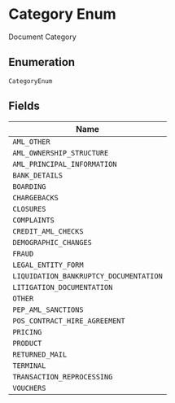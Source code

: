 
# Category Enum

Document Category

## Enumeration

`CategoryEnum`

## Fields

| Name |
|  --- |
| `AML_OTHER` |
| `AML_OWNERSHIP_STRUCTURE` |
| `AML_PRINCIPAL_INFORMATION` |
| `BANK_DETAILS` |
| `BOARDING` |
| `CHARGEBACKS` |
| `CLOSURES` |
| `COMPLAINTS` |
| `CREDIT_AML_CHECKS` |
| `DEMOGRAPHIC_CHANGES` |
| `FRAUD` |
| `LEGAL_ENTITY_FORM` |
| `LIQUIDATION_BANKRUPTCY_DOCUMENTATION` |
| `LITIGATION_DOCUMENTATION` |
| `OTHER` |
| `PEP_AML_SANCTIONS` |
| `POS_CONTRACT_HIRE_AGREEMENT` |
| `PRICING` |
| `PRODUCT` |
| `RETURNED_MAIL` |
| `TERMINAL` |
| `TRANSACTION_REPROCESSING` |
| `VOUCHERS` |

